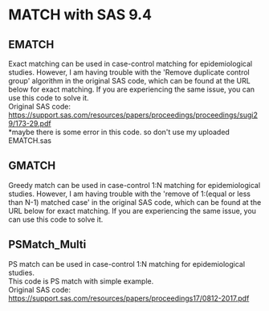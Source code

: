# MATCH with SAS 9.4


## EMATCH
Exact matching can be used in case-control matching for epidemiological studies. However, I am having trouble with the 'Remove duplicate control group' algorithm in the original SAS code, which can be found at the URL below for exact matching. If you are experiencing the same issue, you can use this code to solve it. </br>
Original SAS code: https://support.sas.com/resources/papers/proceedings/proceedings/sugi29/173-29.pdf <br>
*maybe there is some error in this code. so don't use my uploaded EMATCH.sas

## GMATCH
Greedy match can be used in case-control 1:N matching for epidemiological studies. However, I am having trouble with the 'remove of 1:(equal or less than N-1) matched case' in the original SAS code, which can be found at the URL below for exact matching. If you are experiencing the same issue, you can use this code to solve it. </br>


## PSMatch_Multi
PS match can be used in case-control 1:N matching for epidemiological studies. </br>
This code is PS match with simple example. </br>
Original SAS code: https://support.sas.com/resources/papers/proceedings17/0812-2017.pdf


